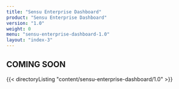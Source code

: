 ```yaml
---
title: "Sensu Enterprise Dashboard"
product: "Sensu Enterprise Dashboard"
version: "1.0"
weight: 0
menu: "sensu-enterprise-dashboard-1.0"
layout: "index-3"
---
```


## COMING SOON

{{< directoryListing "content/sensu-enterprise-dashboard/1.0" >}}
